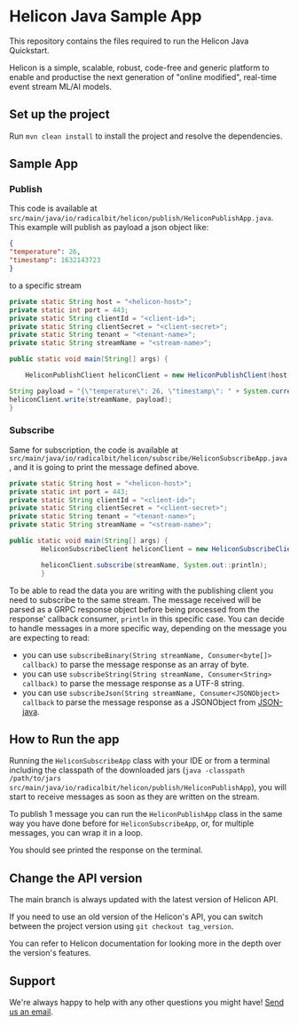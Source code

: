# Helicon Java Sample App
This repository contains the files required to run the Helicon Java Quickstart.

Helicon is a simple, scalable, robust, code-free and generic platform to enable and productise the next generation of "online modified", real-time event stream ML/AI models.

## Set up the project

Run `mvn clean install` to install the project and resolve the dependencies.

## Sample App
### Publish
This code is available at `src/main/java/io/radicalbit/helicon/publish/HeliconPublishApp.java`. This example will publish as payload a json object like:
```json
{
"temperature": 26,
"timestamp": 1632143723
}
```
to a specific stream
```java
private static String host = "<helicon-host>";
private static int port = 443;
private static String clientId = "<client-id>";
private static String clientSecret = "<client-secret>";
private static String tenant = "<tenant-name>";
private static String streamName = "<stream-name>";

public static void main(String[] args) {

    HeliconPublishClient heliconClient = new HeliconPublishClient(host, port, clientId, clientSecret, tenant);

String payload = "{\"temperature\": 26, \"timestamp\": " + System.currentTimeMillis() + "}";
heliconClient.write(streamName, payload);
}
```
### Subscribe
Same for subscription, the code is available at `src/main/java/io/radicalbit/helicon/subscribe/HeliconSubscribeApp.java`, and it is going to print the message defined above.
```java
private static String host = "<helicon-host>";
private static int port = 443;
private static String clientId = "<client-id>";
private static String clientSecret = "<client-secret>";
private static String tenant = "<tenant-name>";
private static String streamName = "<stream-name>";

public static void main(String[] args) {
        HeliconSubscribeClient heliconClient = new HeliconSubscribeClient(host, port, clientId, clientSecret, tenant);

        heliconClient.subscribe(streamName, System.out::println);
        }
```
To be able to read the data you are writing with the publishing client you need to subscribe to the same stream.
The message received will be parsed as a GRPC response object before being processed from the response' callback consumer, `println` in this specific case.
You can decide to handle messages in a more specific way, depending on the message you are expecting to read:
   * you can use `subscribeBinary(String streamName, Consumer<byte[]> callback)` to parse the message response as an array of byte.
   * you can use `subscribeString(String streamName, Consumer<String> callback)` to parse the message response as a UTF-8 string.
   * you can use `subscribeJson(String streamName, Consumer<JSONObject> callback` to parse the message response as a JSONObject from [JSON-java](https://github.com/stleary/JSON-java).

## How to Run the app

Running the `HeliconSubscribeApp` class with your IDE or from a terminal including the classpath of the downloaded jars (`java -classpath /path/to/jars src/main/java/io/radicalbit/helicon/publish/HeliconPublishApp`), you will start to receive messages as soon as they are written on the stream.

To publish 1 message you can run the `HeliconPublishApp` class in the same way you have done before for `HeliconSubscribeApp`, or, for multiple messages, you can wrap it in a loop.

You should see printed the response on the terminal.

## Change the API version

The main branch is always updated with the latest version of Helicon API.

If you need to use an old version of the Helicon's API, you can switch between the project version using `git checkout tag_version`.

You can refer to Helicon documentation for looking more in the depth over the version's features.

## Support
We're always happy to help with any other questions you might have! [Send us an email](mailto:support@radicalbit.io).
 